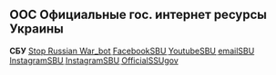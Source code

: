 ## OОС Официальные гос. интернет ресурсы Украины
**CБУ**
<abbr title="Офіційний чат-бот СБУ">[Stop Russian War_bot](https://t.me/stop_russian_war_bot) </abbr>
<abbr title="Офіційний фейсбук СБУ">[FacebookSBU](https://www.facebook.com/SecurSerUkraine) </abbr>
<abbr title="Офіційний Ютюб СБУ">[YoutubeSBU](https://www.youtube.com/Служба%20безпеки%20України) </abbr>
<abbr title="Офіційний email">[emailSBU](pressinfo@ssu.gov.ua) </abbr>
<abbr title="Офіційний InstagrammSbu">[InstagramSBU](https://bit.ly/360wqq0) </abbr>
<abbr title="Офіційний InstagrammSbu">[InstagramSBU](https://bit.ly/360wqq0) </abbr>
<abbr title="Офіційний InstagrammSbu">[OfficialSSUgov](https://bit.ly/3MxIpMy) </abbr>